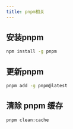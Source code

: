 ```yaml
---
title: pnpm相关
---
```


## 安装pnpm
```sh
npm install -g pnpm
```

## 更新pnpm
```sh
pnpm add -g pnpm@latest
```

## 清除 pnpm 缓存
```sh
pnpm clean:cache
```
